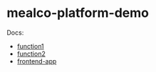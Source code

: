 # mealco-platform-demo

Docs:

* [function1](docs/cloud-functions/function1.md)
* [function2](docs/cloud-functions/function2.md)
* [frontend-app](docs/frontend-app.md)



